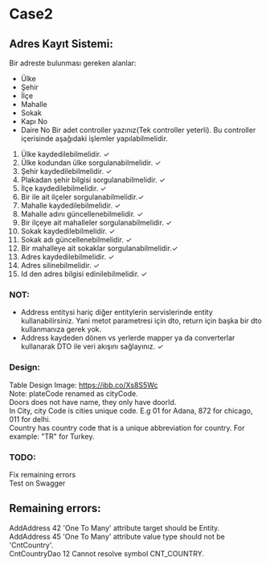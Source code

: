 # Case2

## Adres Kayıt Sistemi:  
Bir adreste bulunması gereken alanlar:  
- Ülke 
-  Şehir 
-  İlçe 
-  Mahalle 
-  Sokak 
-  Kapı No  
-  Daire No 
Bir adet controller yazınız(Tek controller yeterli). Bu controller içerisinde aşağıdaki işlemler yapılabilmelidir.  
1. Ülke kaydedilebilmelidir. ✓
2. Ülke kodundan ülke sorgulanabilmelidir. ✓
3. Şehir kaydedilebilmelidir. ✓
4. Plakadan şehir bilgisi sorgulanabilmelidir. ✓
5. İlçe  kaydedilebilmelidir. ✓
6. Bir ile ait ilçeler sorgulanabilmelidir.✓
7. Mahalle kaydedilebilmelidir. ✓
8. Mahalle adını güncellenebilmelidir.  ✓
9. Bir ilçeye ait mahalleler sorgulanabilmelidir. ✓
10. Sokak kaydedilebilmelidir. ✓
11. Sokak adı güncellenebilmelidir. ✓
12. Bir mahalleye ait sokaklar sorgulanabilmelidir.✓
13. Adres kaydedilebilmelidir.  ✓
14. Adres silinebilmelidir. ✓
15. Id den adres bilgisi edinilebilmelidir. ✓
 
### NOT:  
- Address entitysi hariç diğer entitylerin servislerinde entity kullanabilirsiniz.
Yani metot parametresi için dto, return için başka bir dto kullanmanıza gerek yok.  
- Address kaydeden dönen vs yerlerde mapper ya da converterlar kullanarak DTO ile veri akışını sağlayınız. ✓

### Design:  
Table Design Image:  https://ibb.co/Xs8S5Wc    
Note: plateCode renamed as cityCode.   
Doors does not have name, they only have doorId.      
In City, city Code is cities unique code. E.g 01 for Adana, 872 for chicago, 011 for delhi.  
Country has country code that is a unique abbreviation for country. For example: "TR" for Turkey.    

### TODO:  
Fix remaining errors    
Test on Swagger  

## Remaining errors:  
AddAddress 42 'One To Many' attribute target should be Entity.  
AddAddress 45 'One To Many' attribute value type should not be 'CntCountry'.  
CntCountryDao 12 Cannot resolve symbol CNT_COUNTRY.   
